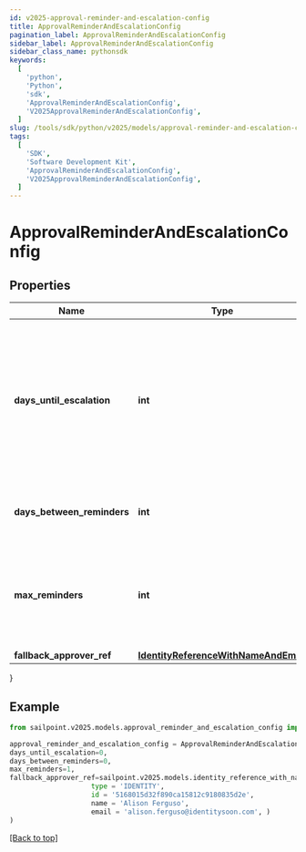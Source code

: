 ```yaml
---
id: v2025-approval-reminder-and-escalation-config
title: ApprovalReminderAndEscalationConfig
pagination_label: ApprovalReminderAndEscalationConfig
sidebar_label: ApprovalReminderAndEscalationConfig
sidebar_class_name: pythonsdk
keywords:
  [
    'python',
    'Python',
    'sdk',
    'ApprovalReminderAndEscalationConfig',
    'V2025ApprovalReminderAndEscalationConfig',
  ]
slug: /tools/sdk/python/v2025/models/approval-reminder-and-escalation-config
tags:
  [
    'SDK',
    'Software Development Kit',
    'ApprovalReminderAndEscalationConfig',
    'V2025ApprovalReminderAndEscalationConfig',
  ]
---
```


# ApprovalReminderAndEscalationConfig

## Properties

| Name | Type | Description | Notes |
| --- | --- | --- | --- |
| **days_until_escalation** | **int** | Number of days to wait before the first reminder. If no reminders are configured, then this is the number of days to wait before escalation. | [optional] |
| **days_between_reminders** | **int** | Number of days to wait between reminder notifications. | [optional] |
| **max_reminders** | **int** | Maximum number of reminder notification to send to the reviewer before approval escalation. | [optional] |
| **fallback_approver_ref** | [**IdentityReferenceWithNameAndEmail**](identity-reference-with-name-and-email) |  | [optional] |

}

## Example

```python
from sailpoint.v2025.models.approval_reminder_and_escalation_config import ApprovalReminderAndEscalationConfig

approval_reminder_and_escalation_config = ApprovalReminderAndEscalationConfig(
days_until_escalation=0,
days_between_reminders=0,
max_reminders=1,
fallback_approver_ref=sailpoint.v2025.models.identity_reference_with_name_and_email.IdentityReferenceWithNameAndEmail(
                    type = 'IDENTITY',
                    id = '5168015d32f890ca15812c9180835d2e',
                    name = 'Alison Ferguso',
                    email = 'alison.ferguso@identitysoon.com', )
)

```

[[Back to top]](#)
